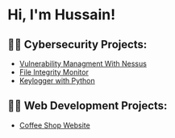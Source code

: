 <h1>Hi, I'm Hussain! </h1>

<h2>👨‍💻 Cybersecurity Projects:</h2>

- [Vulnerability Managment With Nessus](https://github.com/CyberSain/NessusLab)
- [File Integrity Monitor](https://github.com/CyberSain/Algorithms-Practice)
- [Keylogger with Python](https://github.com/CyberSain/Algorithms-Practice)


<h2>👨‍💻 Web Development Projects:</h2>

- [Coffee Shop Website](https://github.com/CyberSain/Algorithms-Practice)

